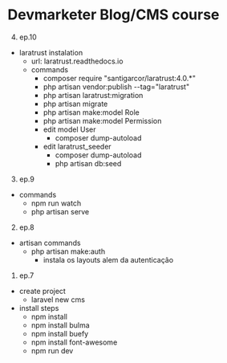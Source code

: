# Devmarketer Blog/CMS course

4. ep.10
- laratrust instalation
  - url: laratrust.readthedocs.io
  - commands
    - composer require "santigarcor/laratrust:4.0.*"
    - php artisan vendor:publish --tag="laratrust"
    - php artisan laratrust:migration
    - php artisan migrate
    - php artisan make:model Role
    - php artisan make:model Permission
    - edit model User
      - composer dump-autoload
    - edit laratrust_seeder
      - composer dump-autoload
      - php artisan db:seed

3. ep.9
- commands
  - npm run watch
  - php artisan serve
  
2. ep.8
- artisan commands
  - php artisan make:auth
    - instala os layouts alem da autenticação
    
1. ep.7 
- create project
  - laravel new cms
- install steps
  - npm install
  - npm install bulma
  - npm install buefy
  - npm install font-awesome
  - npm run dev
